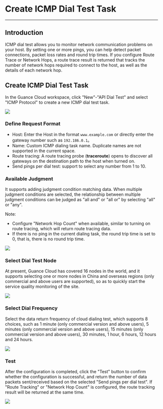 # Create ICMP Dial Test Task
---

## Introduction

ICMP dial test allows you to monitor network communication problems on your host. By setting one or more pings, you can help detect packet connections, packet loss rates and round trip times. If you configure Route Trace or Network Hops, a route trace result is returned that tracks the number of network hops required to connect to the host, as well as the details of each network hop.

## Create ICMP Dial Test Task

In the Guance Cloud workspace, click "New"-"API Dial Test" and select "ICMP Protocol" to create a new ICMP dial test task.

![](../img/4.dailtesting_icmp_1.png)

### Define Request Format

- Host: Enter the Host in the format `www.example.com` or directly enter the gateway number such as `192.186.0.1`。
- Name: Custom ICMP dialing task name. Duplicate names are not supported in the current space.
- Route tracing: A route tracing probe (**traceroute**) opens to discover all gateways on the destination path to the host when turned on.
- Send pings per dial test: support to select any number from 1 to 10.

### Available Judgment

It supports adding judgment condition matching data. When multiple judgment conditions are selected, the relationship between multiple judgment conditions can be judged as "all and" or "all or" by selecting "all" or "any".

Note:

- Configure "Network Hop Count" when available, similar to turning on route tracing, which will return route tracing data.
- If there is no ping in the current dialing task, the round trip time is set to 0, that is, there is no round trip time.

![](../img/4.dailtesting_icmp_2.png)

### Select Dial Test Node

At present, Guance Cloud has covered 16 nodes in the world, and it supports selecting one or more nodes in China and overseas regions (only commercial and above users are supported), so as to quickly start the service quality monitoring of the site.

![](../img/4.dailtesting_http_4.png)

### Select Dial Frequency

Select the data return frequency of cloud dialing test, which supports 8 choices, such as 1 minute (only commercial version and above users), 5 minutes (only commercial version and above users), 15 minutes (only commercial version and above users), 30 minutes, 1 hour, 6 hours, 12 hours and 24 hours.

![](../img/4.dailtesting_http_5.png)

### Test

After the configuration is completed, click the "Test" button to confirm whether the configuration is successful, and return the number of data packets sent/received based on the selected "Send pings per dial test". If "Route Tracking" or "Network Hop Count" is configured, the route tracking result will be returned at the same time.

![](../img/4.dailtesting_icmp_3.png)

